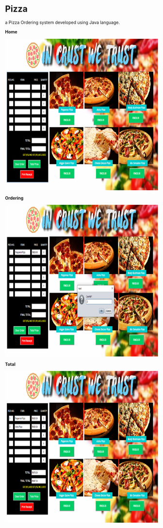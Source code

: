 # Pizza
a Pizza Ordering system developed using Java language.

**Home**
<p><img src="https://github.com/aisyahzck/Pizza/blob/master/img/home.PNG" width="950" height="500"/> 
<p>
<p>

**Ordering**
<p><img src="https://github.com/aisyahzck/Pizza/blob/master/img/order.PNG" width="950" height="500"/> 
<p>
<p>

**Total**
<p><img src="https://github.com/aisyahzck/Pizza/blob/master/img/total.PNG" width="950" height="500"/>
<p>
